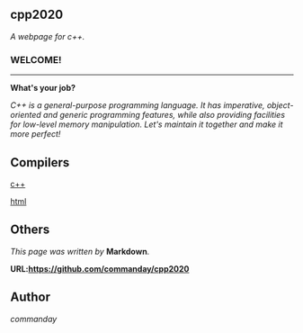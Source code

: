 ## cpp2020

*A webpage for c++.*
### WELCOME!
***
**What's your job?**

*C++ is a general-purpose programming language. It has imperative, object-oriented and generic programming features, while also providing facilities for low-level memory manipulation. Let's maintain it together and make it more perfect!*
## Compilers

[c++](https://c.runoob.com/compile/12)

[html](https://c.runoob.com/front-end/61)
## Others
*This page was written by* __Markdown__.

__URL:https://github.com/commanday/cpp2020__
## Author

*commanday*

